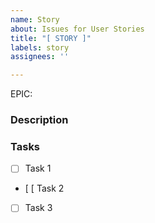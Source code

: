 ```yaml
---
name: Story
about: Issues for User Stories
title: "[ STORY ]"
labels: story
assignees: ''

---
```


EPIC: 

### Description 

### Tasks

- [ ] Task 1
- [ [ Task 2
- [ ] Task 3
